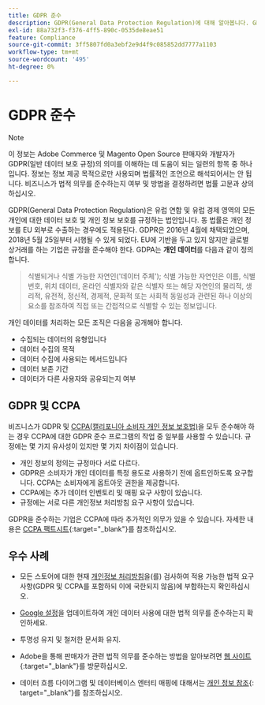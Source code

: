 ```yaml
---
title: GDPR 준수
description: GDPR(General Data Protection Regulation)에 대해 알아봅니다. GDPR은 유럽 연합 및 유럽 경제 영역에서 모든 개인에 대한 데이터 보호 및 개인정보 보호를 규정하는 법입니다.
exl-id: 88a732f3-f376-4ff5-890c-0535de8eae51
feature: Compliance
source-git-commit: 3ff5807fd0a3ebf2e9d4f9c085852dd7777a1103
workflow-type: tm+mt
source-wordcount: '495'
ht-degree: 0%

---
```


# GDPR 준수

>[!NOTE]
>
>이 정보는 Adobe Commerce 및 Magento Open Source 판매자와 개발자가 GDPR(일반 데이터 보호 규정)의 의미를 이해하는 데 도움이 되는 일련의 항목 중 하나입니다. 정보는 정보 제공 목적으로만 사용되며 법률적인 조언으로 해석되어서는 안 됩니다. 비즈니스가 법적 의무를 준수하는지 여부 및 방법을 결정하려면 법률 고문과 상의하십시오.

GDPR(General Data Protection Regulation)은 유럽 연합 및 유럽 경제 영역의 모든 개인에 대한 데이터 보호 및 개인 정보 보호를 규정하는 법안입니다. 동 법률은 개인 정보를 EU 외부로 수출하는 경우에도 적용된다. GDPR은 2016년 4월에 채택되었으며, 2018년 5월 25일부터 시행될 수 있게 되었다. EU에 기반을 두고 있지 않지만 글로벌 상거래를 하는 기업은 규정을 준수해야 한다. GDPA는 **개인 데이터**&#x200B;를 다음과 같이 정의합니다.

>식별되거나 식별 가능한 자연인(&#39;데이터 주체&#39;); 식별 가능한 자연인은 이름, 식별 번호, 위치 데이터, 온라인 식별자와 같은 식별자 또는 해당 자연인의 물리적, 생리적, 유전적, 정신적, 경제적, 문화적 또는 사회적 동일성과 관련된 하나 이상의 요소를 참조하여 직접 또는 간접적으로 식별할 수 있는 정보입니다.

개인 데이터를 처리하는 모든 조직은 다음을 공개해야 합니다.

- 수집되는 데이터의 유형입니다
- 데이터 수집의 목적
- 데이터 수집에 사용되는 메서드입니다
- 데이터 보존 기간
- 데이터가 다른 사용자와 공유되는지 여부

## GDPR 및 CCPA

비즈니스가 GDPR 및 [CCPA(캘리포니아 소비자 개인 정보 보호법)](../getting-started/compliance-ccpa.md)을 모두 준수해야 하는 경우 CCPA에 대한 GDPR 준수 프로그램의 작업 중 일부를 사용할 수 있습니다. 규정에는 몇 가지 유사성이 있지만 몇 가지 차이점이 있습니다.

- 개인 정보의 정의는 규정마다 서로 다르다.
- GDPR은 소비자가 개인 데이터를 특정 용도로 사용하기 전에 옵트인하도록 요구합니다. CCPA는 소비자에게 옵트아웃 권한을 제공합니다.
- CCPA에는 추가 데이터 인벤토리 및 매핑 요구 사항이 있습니다.
- 규정에는 서로 다른 개인정보 처리방침 요구 사항이 있습니다.

GDPR을 준수하는 기업은 CCPA에 따라 추가적인 의무가 있을 수 있습니다. 자세한 내용은 [CCPA 팩트시트][3]{:target=&quot;_blank&quot;}를 참조하십시오.

## 우수 사례

- 모든 스토어에 대한 현재 [개인정보 처리방침](../getting-started/privacy-policy.md)을(를) 검사하여 적용 가능한 법적 요구 사항(GDPR 및 CCPA를 포함하되 이에 국한되지 않음)에 부합하는지 확인하십시오.

- [Google 설정](../merchandising-promotions/google-tools.md#google-privacy-settings)을 업데이트하여 개인 데이터 사용에 대한 법적 의무를 준수하는지 확인하세요.

- 투명성 유지 및 철저한 문서화 유지.

- Adobe을 통해 판매자가 관련 법적 의무를 준수하는 방법을 알아보려면 [웹 사이트][1]{:target=&quot;_blank&quot;}를 방문하십시오.

- 데이터 흐름 다이어그램 및 데이터베이스 엔터티 매핑에 대해서는 [개인 정보 참조][2]{: target=&quot;_blank&quot;}를 참조하십시오.

[1]: https://business.adobe.com/kr/privacy/general-data-protection-regulation.html
[2]: https://experienceleague.adobe.com/docs/commerce-operations/security-and-compliance/reference/data-m2.html?lang=ko
[3]: https://oag.ca.gov/system/files/attachments/press_releases/CCPA%20Fact%20Sheet%20%2800000002%29.pdf
